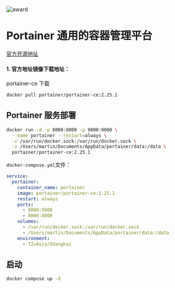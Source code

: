 ![award](/images/portainer.svg)

# Portainer 通用的容器管理平台

[官方开源地址](https://hub.docker.com/r/portainer/portainer-ce)

#### 1. 官方地址镜像下载地址：

portainer-ce 下载

```sh
docker pull portainer/portainer-ce:2.25.1
```

## Portainer 服务部署

```sh
docker run -d -p 8000:8000 -p 9000:9000 \
  --name portainer --restart=always \
  -v /var/run/docker.sock:/var/run/docker.sock \
  -v /Users/martin/Documents/AppData/portainer/data:/data \
  portainer/portainer-ce:2.25.1
```

`docker-compose.yml`文件：

```yaml
service:
  portainer:
    container_name: portainer
    image: portainer/portainer-ce:2.25.1
    restart: always
    ports:
      - 9000:9000
      - 8000:8000
    volumes:
      - /var/run/docker.sock:/var/run/docker.sock
      - /Users/martin/Documents/AppData/portainer/data:/data
    environment:
      - TZ=Asia/Shanghai
```

## 启动

```sh
docker compose up -d
```
